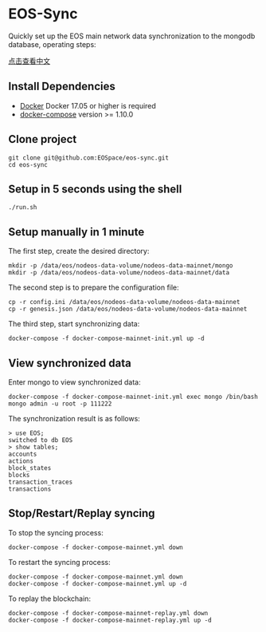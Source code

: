 # EOS-Sync

Quickly set up the EOS main network data synchronization to the mongodb database, operating steps:

[点击查看中文](README_CN.md)

## Install Dependencies

- [Docker](https://docs.docker.com) Docker 17.05 or higher is required
- [docker-compose](https://docs.docker.com/compose/) version >= 1.10.0

## Clone project

```
git clone git@github.com:EOSpace/eos-sync.git
cd eos-sync
```

## Setup in 5 seconds using the shell

```
./run.sh
```

## Setup manually in 1 minute

The first step, create the desired directory:

```
mkdir -p /data/eos/nodeos-data-volume/nodeos-data-mainnet/mongo
mkdir -p /data/eos/nodeos-data-volume/nodeos-data-mainnet/data
```

The second step is to prepare the configuration file:

```
cp -r config.ini /data/eos/nodeos-data-volume/nodeos-data-mainnet
cp -r genesis.json /data/eos/nodeos-data-volume/nodeos-data-mainnet
```

The third step, start synchronizing data:

```
docker-compose -f docker-compose-mainnet-init.yml up -d
```

## View synchronized data

Enter mongo to view synchronized data:

```
docker-compose -f docker-compose-mainnet-init.yml exec mongo /bin/bash
mongo admin -u root -p 111222
```

The synchronization result is as follows:

```
> use EOS;
switched to db EOS
> show tables;
accounts
actions
block_states
blocks
transaction_traces
transactions
```

## Stop/Restart/Replay syncing

To stop the syncing process:

```
docker-compose -f docker-compose-mainnet.yml down
```

To restart the syncing process:

```
docker-compose -f docker-compose-mainnet.yml down
docker-compose -f docker-compose-mainnet.yml up -d
```

To replay the blockchain:

```
docker-compose -f docker-compose-mainnet-replay.yml down
docker-compose -f docker-compose-mainnet-replay.yml up -d
```
